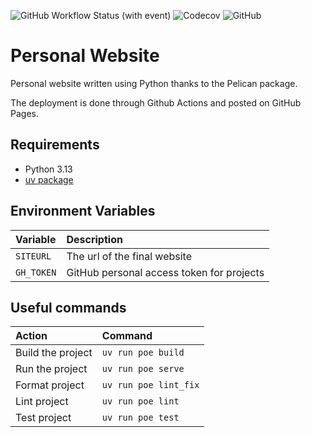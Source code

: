 ![GitHub Workflow Status (with event)](https://img.shields.io/github/actions/workflow/status/lukzmu/personal-website/pages.yml)
![Codecov](https://img.shields.io/codecov/c/github/lukzmu/personal-website)
![GitHub](https://img.shields.io/github/license/lukzmu/personal-website)

# Personal Website

Personal website written using Python thanks to the Pelican package.

The deployment is done through Github Actions and posted on GitHub Pages.

## Requirements

- Python 3.13
- [uv package](https://github.com/astral-sh/uv)

## Environment Variables

| **Variable** | **Description** |
| :--- | :--- |
| `SITEURL` | The url of the final website |
| `GH_TOKEN` | GitHub personal access token for projects |

## Useful commands

| **Action** | **Command** |
| :--- | :--- |
| Build the project | `uv run poe build` |
| Run the project | `uv run poe serve` |
| Format project | `uv run poe lint_fix` |
| Lint project | `uv run poe lint` |
| Test project | `uv run poe test` |
